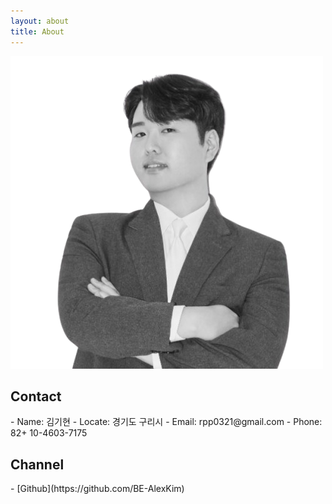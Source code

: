 ```yaml
---
layout: about
title: About
---
```

<img size="200" src="assets/images/profile/1.png"/>

<h2>Contact</h2>  
- Name: 김기현
- Locate: 경기도 구리시
- Email: rpp0321@gmail.com
- Phone: 82+ 10-4603-7175

<h2>Channel</h2>
- [Github](https://github.com/BE-AlexKim)
